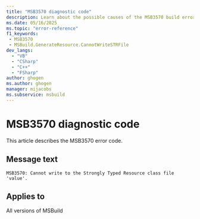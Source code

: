 ```yaml
---
title: "MSB3570 diagnostic code"
description: Learn about the possible causes of the MSB3570 build error, and get troubleshooting tips.
ms.date: 05/16/2025
ms.topic: "error-reference"
f1_keywords:
 - MSB3570
 - MSBuild.GenerateResource.CannotWriteSTRFile
dev_langs:
  - "VB"
  - "CSharp"
  - "C++"
  - "FSharp"
author: ghogen
ms.author: ghogen
manager: mijacobs
ms.subservice: msbuild
---
```


# MSB3570 diagnostic code

<!-- :::ErrorDefinitionDescription::: -->
<!-- :::editable-content name="introDescription"::: -->
This article describes the MSB3570 error code.
<!-- :::editable-content-end::: -->

## Message text

<!-- :::editable-content name="messageText"::: -->
`MSB3570: Cannot write to the Strongly Typed Resource class file 'value'.`
<!-- :::editable-content-end::: -->
<!-- MSB3570: Cannot write to the Strongly Typed Resource class file "{0}". {1} -->

<!-- :::editable-content name="postOutputDescription"::: -->
<!--
{StrBegin="MSB3570: "}
-->
<!-- :::editable-content-end::: -->
<!-- :::ErrorDefinitionDescription-end::: -->

## Applies to

All versions of MSBuild
